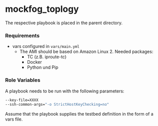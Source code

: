 mockfog_toplogy
=========

The respective playbook is placed in the parent directory.

### Requirements

- vars configured in `vars/main.yml`
    - The AMI should be based on Amazon Linux 2. Needed packages:
        * TC (z.B. iproute-tc)
        * Docker
        * Python und Pip

### Role Variables

A playbook needs to be run with the following parameters:
```bash
--key-file=XXXX
--ssh-common-args="-o StrictHostKeyChecking=no"
```

Assume that the playbook supplies the testbed definition in the form of a vars file.
